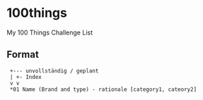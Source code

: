 100things
=========

My 100 Things Challenge List

Format
------

     +--- unvollständig / geplant
     | +- Index
     v v 
     *01 Name (Brand and type) - rationale [category1, cateory2]

